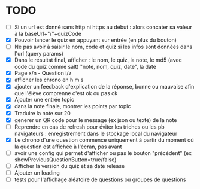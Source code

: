 # TODO

- [ ] Si un url est donné sans http ni https au début : alors concater sa valeur à la baseUrl+"/"+quizCode
- [x] Pouvoir lancer le quiz en appuyant sur entrée (en plus du bouton)
- [ ] Ne pas avoir à saisir le nom, code et quiz si les infos sont données dans l'url (query params)
- [x] Dans le résultat final, afficher : le nom, le quiz, la note, le md5 (avec code du quiz comme salt) "note, nom, quiz, date", la date
- [x] Page x/n - Question  i/z
- [x] afficher les chrono en h m s
- [x] ajouter un feedback d'explication de la réponse, bonne ou mauvaise afin que l'élève comprenne c'est ok ou pas ok
- [x] Ajouter une entrée topic
- [x] dans la note finale, montrer les points par topic
- [x] Traduire la note sur 20
- [x] generer un QR code pour le message (ex json ou texte) de la note
- [ ] Reprendre en cas de refresh pour éviter les triches ou les pb navigateurs : enregistrement dans le stockage local du navigateur
- [x] Le chrono d'une question commence uniquement à partir du moment où la question est affichée à l'écran, pas avant
- [ ] avoir une config qui permet d'afficher ou pas le bouton "précédent" (ex showPreviousQuestionButton=true/false)
- [ ] Afficher la version du quiz et sa date release
- [ ] Ajouter un loading
- [ ] tests pour l'affichage aléatoire de questions ou groupes de questions